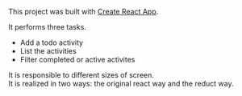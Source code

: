 This project was built with [Create React App](https://github.com/facebookincubator/create-react-app).

It performs three tasks.<br>
- Add a todo activity
- List the activities
- Filter completed or active activites

It is responsible to different sizes of screen.<br>
It is realized in two ways: the original react way and the reduct way.
